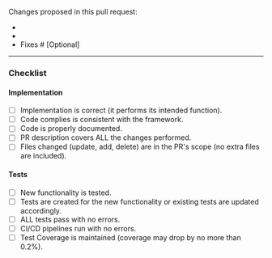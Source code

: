 <!-- 
Thank you for contributing with a PR!

Please fill the description of change(s) and/or indicate if it fixes an open issue (optional).

To ease the merge process please review the attached checklist.
-->

Changes proposed in this pull request:

* 
* 
* Fixes # [Optional]

---

### Checklist
#### Implementation
- [ ] Implementation is correct (it performs its intended function).
- [ ] Code complies is consistent with the framework.
- [ ] Code is properly documented.
- [ ] PR description covers ALL the changes performed.
- [ ] Files changed (update, add, delete) are in the PR's scope (no extra files are included).

#### Tests
- [ ] New functionality is tested.
- [ ] Tests are created for the new functionality or existing tests are updated accordingly.
- [ ] ALL tests pass with no errors.
- [ ] CI/CD pipelines run with no errors.
- [ ] Test Coverage is maintained (coverage may drop by no more than 0.2%).
